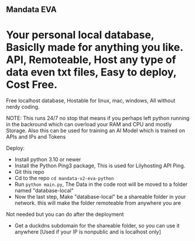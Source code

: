 ## Mandata EVA
# Your personal local database, Basiclly made for anything you like. API, Remoteable, Host any type of data even txt files, Easy to deploy, Cost Free.

Free localhost database, Hostable for linux, mac, windows, All without nerdy coding.

NOTE: This runs 24/7 no stop that means if you perhaps left python running in the backround which can overload your RAM and CPU and mostly Storage. Also this can be used for training an AI Model which is trained on APIs and IPs and Tokens

Deploy:
- Install python 3.10 or newer
- Install the Python Ping3 package, This is used for Lilyhosting API Ping.
- Git this repo
- Cd to the repo ```cd mandata-v2-eva-python```
- Run ```python main.py```, The Data in the code root will be moved to a folder named "database-local"
- Now the last step, Make "database-local" be a shareable folder in your network. this will make the folder remoteable from anywhere you are

Not needed but you can do after the deployment
- Get a duckdns subdomain for the shareable folder, so you can use it anywhere [Used if your IP is nonpublic and is localhost only]
